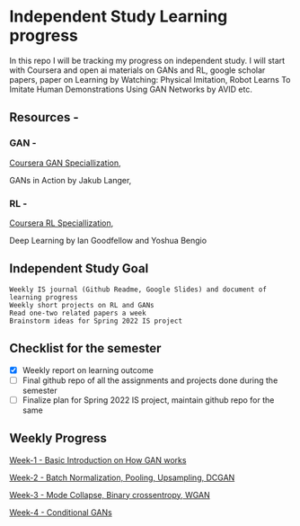 
# Independent Study Learning progress

In this repo I will be tracking my progress on independent study. I will start with Coursera and open ai materials on GANs and RL, google scholar papers, paper on Learning by Watching: Physical Imitation, Robot Learns To Imitate Human Demonstrations Using GAN Networks by AVID etc.

## Resources -

### GAN -

[Coursera GAN Speciallization](https://www.coursera.org/specializations/generative-adversarial-networks-gans,GANs),

GANs in Action by Jakub Langer,

### RL -

[Coursera RL Speciallization](https://www.coursera.org/specializations/reinforcement-learning),

Deep Learning by Ian Goodfellow and Yoshua Bengio

## Independent Study Goal

    Weekly IS journal (Github Readme, Google Slides) and document of learning progress
    Weekly short projects on RL and GANs
    Read one-two related papers a week
    Brainstorm ideas for Spring 2022 IS project

## Checklist for the semester

- [x] Weekly report on learning outcome
- [ ] Final github repo of all the assignments and projects done during the semester
- [ ] Finalize plan for Spring 2022 IS project, maintain github repo for the same

## Weekly Progress

[Week-1 - Basic Introduction on How GAN works](week1.md)

[Week-2 - Batch Normalization, Pooling, Upsampling, DCGAN](week2.md)

[Week-3 - Mode Collapse, Binary crossentropy, WGAN](week2.md)

[Week-4 - Conditional GANs](week2.md)
